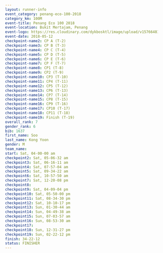 ```yaml
--- 
layout: runner-info 
event_category: penang-eco-100-2018 
category_km: 100M 
event-title: Penang Eco 100 2018 
event-location: Bukit Mertajam, Penang 
event-logo: https://res.cloudinary.com/dykbosktl/image/upload/v1576648106/Logo/Logo_lovxhg.jpg 
event-date: 2018-05-12 
checkpoint-name2: CP A (T-2) 
checkpoint-name3: CP B (T-3) 
checkpoint-name4: CP C (T-4) 
checkpoint-name5: CP D (T-5) 
checkpoint-name6: CP E (T-6) 
checkpoint-name7: CP F (T-7) 
checkpoint-name8: CP1 (T-8) 
checkpoint-name9: CP2 (T-9) 
checkpoint-name10: CP3 (T-10) 
checkpoint-name11: CP4 (T-11) 
checkpoint-name12: CP5 (T-12) 
checkpoint-name13: CP6 (T-13) 
checkpoint-name14: CP7 (T-14) 
checkpoint-name15: CP8 (T-15) 
checkpoint-name16: CP9 (T-16) 
checkpoint-name17: CP10 (T-17) 
checkpoint-name18: CP11 (T-18) 
checkpoint-name19: Finish (T-19) 
overall_rank: 7
gender_rank: 6
bib: 1637
first_name: Soo
last_name: Kong Yoon
gender: M
team_name: 
start: Sat, 04-00-00 am
checkpoint2: Sat, 05-06-32 am
checkpoint3: Sat, 06-16-11 am
checkpoint4: Sat, 07-57-04 am
checkpoint5: Sat, 09-34-22 am
checkpoint6: Sat, 10-57-50 am
checkpoint7: Sat, 12-20-08 pm
checkpoint8: 
checkpoint9: Sat, 04-09-04 pm
checkpoint10: Sat, 05-50-00 pm
checkpoint11: Sat, 08-34-30 pm
checkpoint12: Sat, 10-10-17 pm
checkpoint13: Sun, 01-30-44 am
checkpoint14: Sun, 04-49-38 am
checkpoint15: Sun, 07-03-57 am
checkpoint16: Sun, 08-53-30 am
checkpoint17: 
checkpoint18: Sun, 12-31-27 pm
checkpoint19: Sun, 02-22-12 pm
finish: 34-22-12
status: FINISHER
--- 
```

